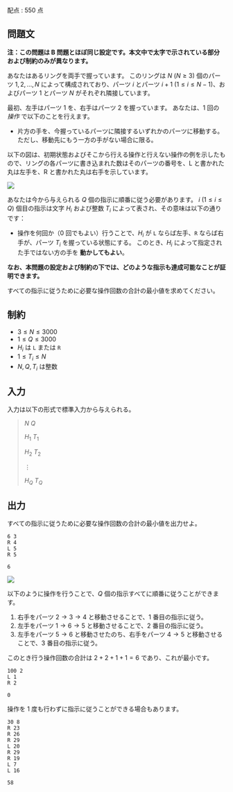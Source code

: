 配点 : $550$ 点

## 問題文

**注：この問題は B 問題とほぼ同じ設定です。本文中で太字で示されている部分および制約のみが異なります。**

あなたはあるリングを両手で握っています。
このリングは $N\ (N\geq 3)$ 個のパーツ $1,2,\dots,N$ によって構成されており、パーツ $i$ とパーツ $i+1$ ($1\leq i\leq N-1$)、およびパーツ $1$ とパーツ $N$ がそれぞれ隣接しています。

最初、左手はパーツ $1$ を、右手はパーツ $2$ を握っています。
あなたは、$1$ 回の *操作* で以下のことを行えます。

- 片方の手を、今握っているパーツに隣接するいずれかのパーツに移動する。ただし、移動先にもう一方の手がない場合に限る。

以下の図は、初期状態およびそこから行える操作と行えない操作の例を示したもので、リングの各パーツに書き込まれた数はそのパーツの番号を、L と書かれた丸は左手を、R と書かれた丸は右手を示しています。

![](https://img.atcoder.jp/abc376/bb6691e1c7281e4794b3fd94b256ba66.png)

あなたは今から与えられる $Q$ 個の指示に順番に従う必要があります。
$i\ (1\leq i\leq Q)$ 個目の指示は文字 $H_i$ および整数 $T_i$ によって表され、その意味は以下の通りです：

- 操作を何回か（$0$ 回でもよい）行うことで、$H_i$ が `L` ならば左手、`R` ならば右手が、パーツ $T_i$ を握っている状態にする。
  このとき、$H_i$ によって指定された手ではない方の手を **動かしてもよい**。

**なお、本問題の設定および制約の下では、どのような指示も達成可能なことが証明できます。**

すべての指示に従うために必要な操作回数の合計の最小値を求めてください。

## 制約

- $3\leq N \leq 3000$
- $1\leq Q \leq 3000$
- $H_i$ は `L` または `R`
- $1\leq T_i\leq N$
- $N,Q,T_i$ は整数

## 入力

入力は以下の形式で標準入力から与えられる。

> $N$ $Q$
> 
> $H_1$ $T_1$
> 
> $H_2$ $T_2$
> 
> $\vdots$
> 
> $H_Q$ $T_Q$

## 出力

すべての指示に従うために必要な操作回数の合計の最小値を出力せよ。

```input1
6 3
R 4
L 5
R 5
```

```output1
6
```

![](https://img.atcoder.jp/abc376/d9baddfa26f7a1ccd163cbd8ad01fde4.png)

以下のように操作を行うことで、$Q$ 個の指示すべてに順番に従うことができます。

1. 右手をパーツ $2\rightarrow 3\rightarrow 4$ と移動させることで、$1$ 番目の指示に従う。
2. 左手をパーツ $1\rightarrow 6\rightarrow 5$ と移動させることで、$2$ 番目の指示に従う。
3. 左手をパーツ $5\rightarrow 6$ と移動させたのち、右手をパーツ $4\rightarrow 5$ と移動させることで、$3$ 番目の指示に従う。

このとき行う操作回数の合計は $2+2+1+1=6$ であり、これが最小です。

```input2
100 2
L 1
R 2
```

```output2
0
```

操作を $1$ 度も行わずに指示に従うことができる場合もあります。

```input3
30 8
R 23
R 26
R 29
L 20
R 29
R 19
L 7
L 16
```

```output3
58
```